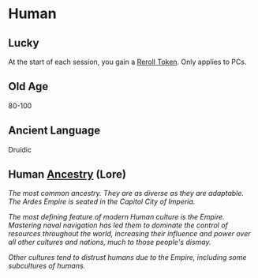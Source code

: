 # Human

## Lucky

At the start of each session, you gain a [Reroll Token](../../Game%20Procedures/Dice%20Rolls/Reroll%20Tokens.md). Only applies to PCs.

## Old Age

80-100

## Ancient Language

Druidic

## Human [Ancestry](Ancestry.md) (Lore)

*The most common ancestry. They are as diverse as they are adaptable. The Ardes Empire is seated in the Capitol City of Imperia.*

*The most defining feature of modern Human culture is the Empire. Mastering naval navigation has led them to dominate the control of resources throughout the world, increasing their influence and power over all other cultures and nations, much to those people's dismay.*

*Other cultures tend to distrust humans due to the Empire, including some subcultures of humans.*
